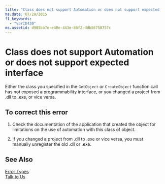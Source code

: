 ```yaml
---
title: "Class does not support Automation or does not support expected interface"
ms.date: 07/20/2015
f1_keywords: 
  - "vbrID430"
ms.assetid: d985bb7e-e48e-443e-86f2-ddb86758757c
---
```

# Class does not support Automation or does not support expected interface
Either the class you specified in the `GetObject` or `CreateObject` function call has not exposed a programmability interface, or you changed a project from .dll to .exe, or vice versa.  
  
## To correct this error  
  
1.  Check the documentation of the application that created the object for limitations on the use of automation with this class of object.  
  
2.  If you changed a project from .dll to .exe or vice versa, you must manually unregister the old .dll or .exe.  
  
## See Also  
 [Error Types](../../../visual-basic/programming-guide/language-features/error-types.md)  
 [Talk to Us](/visualstudio/ide/talk-to-us)
